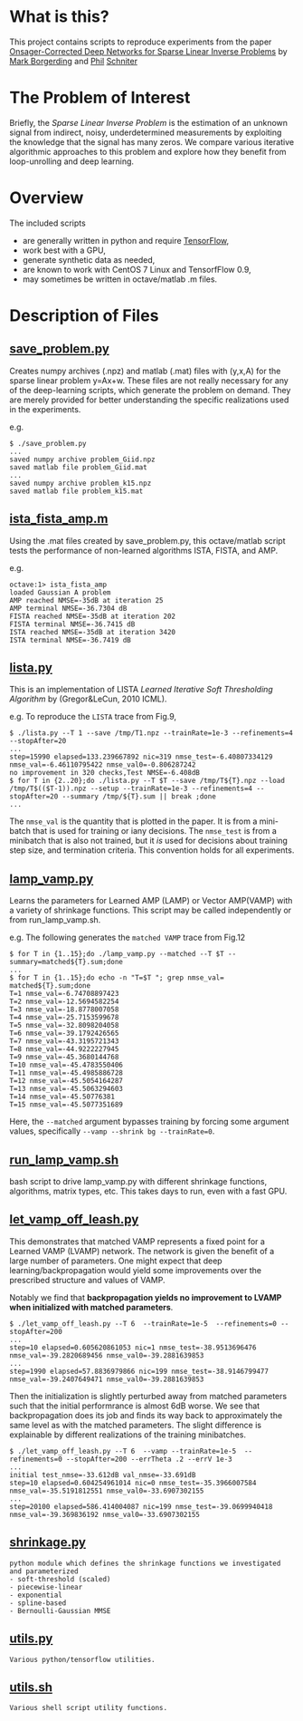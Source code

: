 # What is this?

This project contains scripts to reproduce experiments from the paper
[Onsager-Corrected Deep Networks for Sparse Linear Inverse Problems](https://arxiv.org/pdf/1612.01183)
by 
[Mark Borgerding](mailto://borgerding.7@osu.edu)
and 
[Phil](mailto://schniter.1@osu.edu)
[Schniter](http://www2.ece.ohio-state.edu/~schniter)


# The Problem of Interest

Briefly, the _Sparse Linear Inverse Problem_ is the estimation of an unknown signal from indirect, noisy, underdetermined measurements by exploiting the knowledge that the signal has many zeros.  We compare various iterative algorithmic approaches to this problem and explore how they benefit from loop-unrolling and deep learning.

# Overview

The included scripts 
- are generally written in python and require [TensorFlow](http://www.tensorflow.org),
- work best with a GPU,
- generate synthetic data as needed,
- are known to work with CentOS 7 Linux and TensorfFlow 0.9,
- may sometimes be written in octave/matlab .m files.

# Description of Files

## [save_problem.py](save_problem.py) 

Creates numpy archives (.npz) and matlab (.mat) files with (y,x,A) for the sparse linear problem y=Ax+w.
These files are not really necessary for any of the deep-learning scripts, which generate the problem on demand.
They are merely provided for better understanding the specific realizations used in the experiments.

e.g.
```
$ ./save_problem.py 
...
saved numpy archive problem_Giid.npz
saved matlab file problem_Giid.mat
...
saved numpy archive problem_k15.npz
saved matlab file problem_k15.mat
```

## [ista_fista_amp.m](ista_fista_amp.m)

Using the .mat files created by save_problem.py, this octave/matlab script tests the performance of non-learned algorithms ISTA, FISTA, and AMP.

e.g.
```
octave:1> ista_fista_amp
loaded Gaussian A problem
AMP reached NMSE=-35dB at iteration 25
AMP terminal NMSE=-36.7304 dB
FISTA reached NMSE=-35dB at iteration 202
FISTA terminal NMSE=-36.7415 dB
ISTA reached NMSE=-35dB at iteration 3420
ISTA terminal NMSE=-36.7419 dB
```

## [lista.py](lista.py)

This is an implementation of LISTA _Learned Iterative Soft Thresholding Algorithm_ by (Gregor&LeCun, 2010 ICML).

e.g. To reproduce the `LISTA` trace from Fig.9,
```
$ ./lista.py --T 1 --save /tmp/T1.npz --trainRate=1e-3 --refinements=4 --stopAfter=20 
...
step=15990 elapsed=133.239667892 nic=319 nmse_test=-6.40807334129 nmse_val=-6.46110795422 nmse_val0=-0.806287242 
no improvement in 320 checks,Test NMSE=-6.408dB
$ for T in {2..20};do ./lista.py --T $T --save /tmp/T${T}.npz --load /tmp/T$(($T-1)).npz --setup --trainRate=1e-3 --refinements=4 --stopAfter=20 --summary /tmp/${T}.sum || break ;done
...
```
The `nmse_val` is the quantity that is plotted in the paper. It is from a mini-batch that is used for training or iany decisions. The `nmse_test` is from a minibatch that is also not trained, but it _is_ used for decisions about training step size, and termination criteria.  This convention holds for all experiments.

## [lamp_vamp.py](lamp_vamp.py)

Learns the parameters for Learned AMP (LAMP) or Vector AMP(VAMP) with a variety of shrinkage functions.
This script may be called independently or from run_lamp_vamp.sh.

e.g. The following generates the `matched VAMP` trace from Fig.12
```
$ for T in {1..15};do ./lamp_vamp.py --matched --T $T --summary=matched${T}.sum;done
...
$ for T in {1..15};do echo -n "T=$T "; grep nmse_val= matched${T}.sum;done
T=1 nmse_val=-6.74708897423
T=2 nmse_val=-12.5694582254
T=3 nmse_val=-18.8778007058
T=4 nmse_val=-25.7153599678
T=5 nmse_val=-32.8098204058
T=6 nmse_val=-39.1792426565
T=7 nmse_val=-43.3195721343
T=8 nmse_val=-44.9222227945
T=9 nmse_val=-45.3680144768
T=10 nmse_val=-45.4783550406
T=11 nmse_val=-45.4985886728
T=12 nmse_val=-45.5054164287
T=13 nmse_val=-45.5063294603
T=14 nmse_val=-45.50776381
T=15 nmse_val=-45.5077351689
```
Here, the `--matched` argument bypasses training by forcing some argument values, specifically `--vamp --shrink bg --trainRate=0`.

## [run_lamp_vamp.sh](run_lamp_vamp.sh)

bash script to drive lamp_vamp.py with different shrinkage functions, algorithms, matrix types, etc.
This takes days to run, even with a fast GPU.

## [let_vamp_off_leash.py](let_vamp_off_leash.py)

This demonstrates that matched VAMP represents a fixed point for a Learned VAMP (LVAMP) network.
The network is given the benefit of a large number of parameters.
One might expect that deep learning/backpropagation would yield some improvements over the prescribed structure and values of 
VAMP.

Notably we find that **backpropagation yields no improvement to LVAMP when initialized with matched parameters**.
```
$ ./let_vamp_off_leash.py --T 6  --trainRate=1e-5  --refinements=0 --stopAfter=200
...
step=10 elapsed=0.605620861053 nic=1 nmse_test=-38.9513696476 nmse_val=-39.2820689456 nmse_val0=-39.2881639853
...
step=1990 elapsed=57.8836979866 nic=199 nmse_test=-38.9146799477 nmse_val=-39.2407649471 nmse_val0=-39.2881639853 
```

Then the initialization is slightly perturbed away from matched parameters such that the initial performrance is almost 6dB
worse.
We see that backpropagation does its job and finds its way back to
approximately the same level as with the matched parameters.  The slight difference is explainable by different realizations of the training minibatches.
```
$ ./let_vamp_off_leash.py --T 6  --vamp --trainRate=1e-5  --refinements=0 --stopAfter=200 --errTheta .2 --errV 1e-3
...
initial test_nmse=-33.612dB val_nmse=-33.691dB
step=10 elapsed=0.604254961014 nic=0 nmse_test=-35.3966007584 nmse_val=-35.5191812551 nmse_val0=-33.6907302155
...
step=20100 elapsed=586.414004087 nic=199 nmse_test=-39.0699940418 nmse_val=-39.369836192 nmse_val0=-33.6907302155 
```


## [shrinkage.py](shrinkage.py)
	python module which defines the shrinkage functions we investigated and parameterized
	- soft-threshold (scaled)
	- piecewise-linear 
	- exponential
	- spline-based
	- Bernoulli-Gaussian MMSE

## [utils.py](utils.py)

	Various python/tensorflow utilities.

## [utils.sh](utils.sh)

	Various shell script utility functions.

